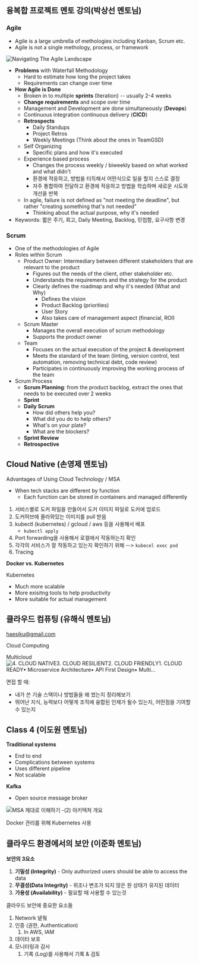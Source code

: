 ## 융복합 프로젝트 멘토 강의(박상선 멘토님)

### Agile

- Agile is a large umbrella of methologies including Kanban, Scrum etc.
- Agile is not a single methology, process, or framework
  ​

![Navigating The Agile Landscape](https://images.squarespace-cdn.com/content/v1/5bfc8dbab40b9d7dd9054f41/1570724770626-KRVXW3YBYAQ1JLACHWD8/ke17ZwdGBToddI8pDm48kPj2sYxQfwLjKz6WcewnPgF7gQa3H78H3Y0txjaiv_0fDoOvxcdMmMKkDsyUqMSsMWxHk725yiiHCCLfrh8O1z5QHyNOqBUUEtDDsRWrJLTmxyXvWKJWcy4t4TJMVJdPelGwZmsTLWHmYiTUXvy-yAYYZW06So-i00LYtpKIWax_/Navigating-the-agile-landscape-chris-webb-original.jpg?format=1000w)



- **Problems** with Waterfall Methodology
  - Hard to estimate how long the project takes
  - Requirements can change over time
    ​
- **How Agile is Done**
  - Broken in to multiple **sprints** (Iteration) -- usually 2-4 weeks
  - **Change requirements** and scope over time
  - Management and Development are done simultaneously (**Devops**)
  - Continuous integration continuous delivery (**CICD**)
  - **Retrospects**
    - Daily Standups
    - Project Retros
    - Weekly Meetings (Think about the ones in TeamGSD)
  - Self Organizing
    - Specific plans and how it's executed
  - Experience based process
    - Changes the process weekly / biweekly based on what worked and what didn't
    - 환경에 적응하고, 방법을 터득해서 어떤식으로 일을 할지 스스로 결정
    - 자주 통합하여 전달하고 환경에 적응하고 방법을 학습하며 새로운 시도와 개선을 반복
  - In agile, failure is not defined as "not meeting the deadline", but rather "creating something that's not needed"
    - Thinking about the actual purpose, why it's needed
- Keywords: 짧은 주기, 회고, Daily Meeting, Backlog, 민첩함, 요구사항 변경

### Scrum

- One of the methodologies of Agile
- Roles within Scrum
  - Product Owner: Intermediary between different stakeholders that are relevant to the product
    - Figures out the needs of the client, other stakeholder etc.
    - Understands the requirements and the strategy for the product
    - Clearly defines the roadmap and why it's needed (What and Why)
      - Defines the vision
      - Product Backlog (priorities)
      - User Story
      - Also takes care of management aspect (financial, ROI)
  - Scrum Master
    - Manages the overall execution of scrum methodology
    - Supports the product owner
  - Team
    - Focuses on the actual execution of the project & development
    - Meets the standard of the team (linting, version control, test automation, removing technical debt, code review)
    - Participates in continuously improving the working process of the team
- Scrum Process
  - **Scrum Planning**: from the product backlog, extract the ones that needs to be executed over 2 weeks
  - **Sprint**
  - **Daily Scrum**
    - How did others help you?
    - What did you do to help others?
    - What's on your plate?
    - What are the blockers?
  - **Sprint Review**
  - **Retrospective**



## Cloud Native (손영제 멘토님)

Advantages of Using Cloud Technology / MSA

- When tech stacks are different by function
  - Each function can be stored in containers and managed differently



1. 서비스별로 도커 파일을 만들어서 도커 이미지 파일로 도커에 업로드
2. 도커허브에 올라와있는 이미지를 pull 받음
3. kubectl (kubernetes) / gcloud / aws 등을 사용해서 배포
   - `kubectl apply`
4. Port forwarding을 사용해서 로컬에서 작동하는지 확인
5. 각각의 서비스가 잘 작동하고 있는지 확인하기 위해 --> `kubecel exec pod`
6. Tracing



**Docker vs. Kubernetes**

Kubernetes

- Much more scalable
- More exisitng tools to help productivity
- More suitable for actual management



## 클라우드 컴퓨팅 (유해식 멘토님)

haesiku@gmail.com

Cloud Computing

Multicloud![4. CLOUD NATIVE3. CLOUD RESILIENT2. CLOUD FRIENDLY1. CLOUD READY• Microservice Architecture• API First Design• Multi...](https://image.slidesharecdn.com/03-cnmilan-cnlandscape-180209193538/95/lo-scenario-cloudnative-pivotal-cloudnative-workshop-milan-3-1024.jpg?cb=1518205315)



면접 할 때:

- 내가 쓴 기술 스택이나 방법들을 왜 썼는지 정리해보기
- 뛰어난 지식, 능력보다 어떻게 조직에 융합된 인재가 될수 있는지, 어떤점을 기여할수 있는지



## Class 4 (이도원 멘토님)

**Traditional systems**

- End to end
- Complications between systems
- Uses different pipeline
- Not scalable



**Kafka**

- Open source message broker



![MSA 제대로 이해하기 -(2) 아키텍처 개요](https://media.vlpt.us/post-images/tedigom/b6bae160-fb10-11e9-9ef4-395edd3ef4d0/%EA%B0%80%ED%8A%B8%EB%84%88MSAComponent.png)



Docker 관리를 위해 Kubernetes 사용



## 클라우드 환경에서의 보안 (이준화 멘토님)

**보안의 3요소**

1. **기밀성 (Integrity)** - Only authorized users should be able to access the data
2. **무결성(Data Integrity)** - 위조나 변조가 되지 않은 원 상태가 유지된 데이터
3. **가용성 (Availability)** - 필요할 때 사용할 수 있는것



클라우드 보안에 중요한 요소들

1. Network 넽웤
2. 인증 (권한, Authentication) 
   1. In AWS, IAM 
3. 데이터 보호
4. 모니터링과 감사
   1. 기록 (Log)를 사용해서 기록 & 검토
